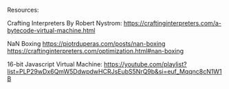 Resources:

Crafting Interpreters By Robert Nystrom:
https://craftinginterpreters.com/a-bytecode-virtual-machine.html

NaN Boxing
https://piotrduperas.com/posts/nan-boxing
https://craftinginterpreters.com/optimization.html#nan-boxing

16-bit Javascript Virtual Machine:
https://youtube.com/playlist?list=PLP29wDx6QmW5DdwpdwHCRJsEubS5NrQ9b&si=euf_Mqqnc8cN1W1B
